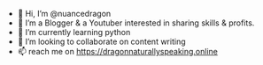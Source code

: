 - 👋 Hi, I’m @nuancedragon
- 👀 I’m a Blogger & a Youtuber interested in sharing skills & profits.
- 🌱 I’m currently learning python
- 💞️ I’m looking to collaborate on content writing
- 📫 reach me on https://dragonnaturallyspeaking.online

<!---
nuancedragon/nuancedragon is a ✨ special ✨ repository because its `README.md` (this file) appears on your GitHub profile.
You can click the Preview link to take a look at your changes.
--->
